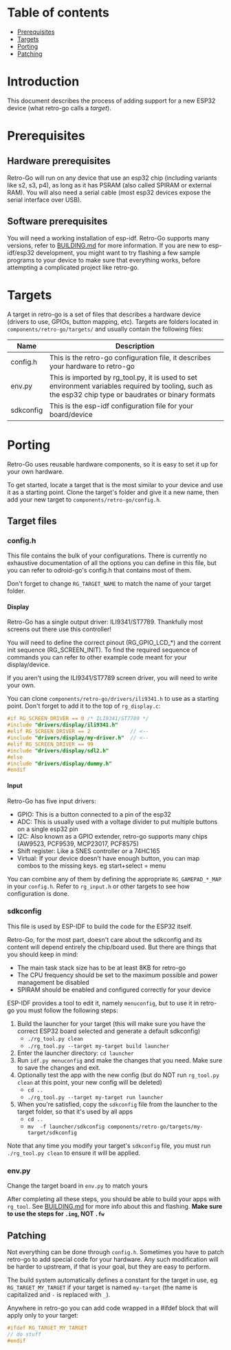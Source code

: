 # Table of contents
- [Prerequisites](#prerequisites)
- [Targets](#targets)
- [Porting](#porting)
- [Patching](#patching)


# Introduction

This document describes the process of adding support for a new ESP32 device (what retro-go calls a *target*).


# Prerequisites

## Hardware prerequisites
Retro-Go will run on any device that use an esp32 chip (including variants like s2, s3, p4), as long as it has PSRAM (also called SPIRAM or external RAM). You will also need a serial cable (most esp32 devices expose the serial interface over USB).


## Software prerequisites
You will need a working installation of esp-idf. Retro-Go supports many versions, refer to [BUILDING.md](BUILDING.md) for more information. If you are new to esp-idf/esp32 development, you might want to try flashing a few sample programs to your device to make sure that everything works, before attempting a complicated project like retro-go.


# Targets
A target in retro-go is a set of files that describes a hardware device (drivers to use, GPIOs, button mapping, etc). Targets are folders located in `components/retro-go/targets/` and usually contain the following files:

| Name          | Description |
|---------------|-------------|
| config.h      | This is the retro-go configuration file, it describes your hardware to retro-go |
| env.py        | This is imported by rg_tool.py, it is used to set environment variables required by tooling, such as the esp32 chip type or baudrates or binary formats |
| sdkconfig     | This is the esp-idf configuration file for your board/device |


# Porting
Retro-Go uses reusable hardware components, so it is easy to set it up for your own hardware.

To get started, locate a target that is the most similar to your device and use it as a starting point. Clone the target's folder and give it a new name, then add your new target to `components/retro-go/config.h`.


## Target files

### config.h

This file contains the bulk of your configurations. There is currently no exhaustive documentation of all the options you can define in this file, but you can refer to odroid-go's config.h that contains most of them.

Don't forget to change `RG_TARGET_NAME` to match the name of your target folder.

#### Display

Retro-Go has a single output driver: ILI9341/ST7789. Thankfully most screens out there use this controller!

You will need to define the correct pinout (RG_GPIO_LCD_*) and the corrent init sequence (RG_SCREEN_INIT). To find the required sequence of commands you can refer to other example code meant for your display/device.


If you aren't using the ILI9341/ST7789 screen driver, you will need to write your own.

You can clone `components/retro-go/drivers/ili9341.h` to use as a starting point. Don't forget to add it to the top of `rg_display.c`:

```c
#if RG_SCREEN_DRIVER == 0 /* ILI9341/ST7789 */
#include "drivers/display/ili9341.h"
#elif RG_SCREEN_DRIVER == 2             // <--
#include "drivers/display/my-driver.h"  // <--
#elif RG_SCREEN_DRIVER == 99
#include "drivers/display/sdl2.h"
#else
#include "drivers/display/dummy.h"
#endif
```

#### Input

Retro-Go has five input drivers:
- GPIO: This is a button connected to a pin of the esp32
- ADC:  This is usually used with a voltage divider to put multiple buttons on a single esp32 pin
- I2C:  Also known as a GPIO extender, retro-go supports many chips (AW9523, PCF9539, MCP23017, PCF8575)
- Shift register: Like a SNES controller or a 74HC165
- Virtual: If your device doesn't have enough button, you can map combos to the missing keys. eg start+select = menu

You can combine any of them by defining the appropriate `RG_GAMEPAD_*_MAP` in your `config.h`. Refer to `rg_input.h` or other targets to see how configuration is done.


### sdkconfig

This file is used by ESP-IDF to build the code for the ESP32 itself.

Retro-Go, for the most part, doesn't care about the sdkconfig and its content will depend entirely the chip/board used. But there are things that you should keep in mind:
- The main task stack size has to be at least 8KB for retro-go
- The CPU frequency should be set to the maximum possible and power management be disabled
- SPIRAM should be enabled and configured correctly for your device

ESP-IDF provides a tool to edit it, namely `menuconfig`, but to use it in retro-go you must follow the following steps:

1. Build the launcher for your target (this will make sure you have the correct ESP32 board selected and generate a default sdkconfig)
    - `./rg_tool.py clean`
    - `./rg_tool.py --target my-target build launcher`
2. Enter the launcher directory: `cd launcher`
3. Run `idf.py menuconfig` and make the changes that you need. Make sure to save the changes and exit.
4. Optionally test the app with the new config (but do NOT run `rg_tool.py clean` at this point, your new config will be deleted)
    - `cd ..`
    - `./rg_tool.py --target my-target run launcher`
5. When you're satisfied, copy the `sdkconfig` file from the launcher to the target folder, so that it's used by all apps
    - `cd ..`
    - `mv  -f launcher/sdkconfig components/retro-go/targets/my-target/sdkconfig`

Note that any time you modify your target's `sdkconfig` file, you must run `./rg_tool.py clean` to ensure it will be applied.


### env.py

Change the target board in `env.py` to match yours


After completing all these steps, you should be able to build your apps with `rg_tool`. See [BUILDING.md](BUILDING.md#flashing-an-image-for-the-first-time) for more info about this and flashing. **Make sure to use the steps for `.img`, NOT `.fw`**


## Patching

Not everything can be done through `config.h`. Sometimes you have to patch retro-go to add special code for your hardware. Any such modification will be harder to upstream, if that is your goal, but they are easy to perform.

The build system automatically defines a constant for the target in use, eg `RG_TARGET_MY_TARGET` if your target is named `my-target` (the name is capitalized and `-` is replaced with `_`).

Anywhere in retro-go you can add code wrapped in a #ifdef block that will apply only to your target:

````c
#ifdef RG_TARGET_MY_TARGET
// do stuff
#endif
````

